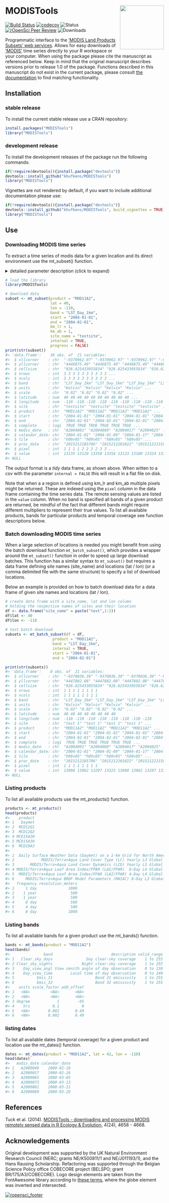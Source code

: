 
<!-- README.md is generated from README.Rmd. Please edit that file -->

# MODISTools <a href='https://khufkens.github.io/MODISTools/'><img src='https://raw.githubusercontent.com/khufkens/MODISTools/master/MODISTools-logo.png' align="right" height="139" /></a>

[![Build
Status](https://travis-ci.org/khufkens/MODISTools.svg)](https://travis-ci.org/khufkens/MODISTools)
[![codecov](https://codecov.io/gh/khufkens/MODISTools/branch/master/graph/badge.svg)](https://codecov.io/gh/khufkens/MODISTools)
![Status](https://www.r-pkg.org/badges/version/MODISTools) [![rOpenSci
Peer
Review](https://badges.ropensci.org/246_status.svg)](https://github.com/ropensci/software-review/issues/246)
![Downloads](https://cranlogs.r-pkg.org/badges/grand-total/MODISTools)

Programmatic interface to the [‘MODIS Land Products Subsets’ web
services](https://modis.ornl.gov/data/modis_webservice.html). Allows for
easy downloads of [‘MODIS’](http://modis.gsfc.nasa.gov/) time series
directly to your R workspace or your computer. When using the package
please cite the manuscript as referenced below. Keep in mind that the
original manuscript describes versions prior to release 1.0 of the
package. Functions described in this manuscript do not exist in the
current package, please consult [the
documentation](https://docs.ropensci.org/MODISTools/reference/index.html)
to find matching functionality.

## Installation

### stable release

To install the current stable release use a CRAN repository:

``` r
install.packages("MODISTools")
library("MODISTools")
```

### development release

To install the development releases of the package run the following
commands:

``` r
if(!require(devtools)){install.package("devtools")}
devtools::install_github("khufkens/MODISTools")
library("MODISTools")
```

Vignettes are not rendered by default, if you want to include additional
documentation please use:

``` r
if(!require(devtools)){install.package("devtools")}
devtools::install_github("khufkens/MODISTools", build_vignettes = TRUE)
library("MODISTools")
```

## Use

### Downloading MODIS time series

To extract a time series of modis data for a given location and its
direct environment use the mt\_subset() function.

<details>

<summary>detailed parameter description (click to expand)</summary>

<p>

| Parameter  | Description                                                                                                                     |
| ---------- | ------------------------------------------------------------------------------------------------------------------------------- |
| product    | a MODIS product                                                                                                                 |
| band       | a MODIS product band (if NULL all bands are downloaded)                                                                         |
| lat        | latitude of the site                                                                                                            |
| lon        | longitude of the site                                                                                                           |
| start      | start year of the time series (data start in 1980)                                                                              |
| end        | end year of the time series (current year - 2 years, use force = TRUE to override)                                              |
| internal   | logical, TRUE or FALSE, if true data is imported into R workspace otherwise it is downloaded into the current working directory |
| out\_dir   | path where to store the data when not used internally, defaults to tempdir()                                                    |
| km\_lr     | force “out of temporal range” downloads (integer)                                                                               |
| km\_ab     | suppress the verbose output (integer)                                                                                           |
| site\_name | a site identifier                                                                                                               |
| site\_id   | a site\_id for predefined locations (not required)                                                                              |
| progress   | logical, TRUE or FALSE (show download progress)                                                                                 |

</p>

</details>

``` r
# load the library
library(MODISTools)

# download data
subset <- mt_subset(product = "MOD11A2",
                    lat = 40,
                    lon = -110,
                    band = "LST_Day_1km",
                    start = "2004-01-01",
                    end = "2004-02-01",
                    km_lr = 1,
                    km_ab = 1,
                    site_name = "testsite",
                    internal = TRUE,
                    progress = FALSE)
print(str(subset))
#> 'data.frame':    36 obs. of  21 variables:
#>  $ xllcorner    : chr  "-9370962.97" "-9370962.97" "-9370962.97" "-9370962.97" ...
#>  $ yllcorner    : chr  "4446875.49" "4446875.49" "4446875.49" "4446875.49" ...
#>  $ cellsize     : chr  "926.625433055834" "926.625433055834" "926.625433055834" "926.625433055834" ...
#>  $ nrows        : int  3 3 3 3 3 3 3 3 3 3 ...
#>  $ ncols        : int  3 3 3 3 3 3 3 3 3 3 ...
#>  $ band         : chr  "LST_Day_1km" "LST_Day_1km" "LST_Day_1km" "LST_Day_1km" ...
#>  $ units        : chr  "Kelvin" "Kelvin" "Kelvin" "Kelvin" ...
#>  $ scale        : chr  "0.02" "0.02" "0.02" "0.02" ...
#>  $ latitude     : num  40 40 40 40 40 40 40 40 40 40 ...
#>  $ longitude    : num  -110 -110 -110 -110 -110 -110 -110 -110 -110 -110 ...
#>  $ site         : chr  "testsite" "testsite" "testsite" "testsite" ...
#>  $ product      : chr  "MOD11A2" "MOD11A2" "MOD11A2" "MOD11A2" ...
#>  $ start        : chr  "2004-01-01" "2004-01-01" "2004-01-01" "2004-01-01" ...
#>  $ end          : chr  "2004-02-01" "2004-02-01" "2004-02-01" "2004-02-01" ...
#>  $ complete     : logi  TRUE TRUE TRUE TRUE TRUE TRUE ...
#>  $ modis_date   : chr  "A2004001" "A2004009" "A2004017" "A2004025" ...
#>  $ calendar_date: chr  "2004-01-01" "2004-01-09" "2004-01-17" "2004-01-25" ...
#>  $ tile         : chr  "h09v05" "h09v05" "h09v05" "h09v05" ...
#>  $ proc_date    : chr  "2015212185706" "2015212201022" "2015212213103" "2015213005429" ...
#>  $ pixel        : int  1 1 1 1 2 2 2 2 3 3 ...
#>  $ value        : int  13135 13120 13350 13354 13123 13100 13324 13331 13098 13069 ...
#> NULL
```

The output format is a *tidy* data frame, as shown above. When witten to
a csv with the parameter `internal = FALSE` this will result in a flat
file on disk.

Note that when a a region is defined using km\_lr and km\_ab multiple
pixels might be returned. These are indexed using the `pixel` column in
the data frame containing the time series data. The remote sensing
values are listed in the `value` column. When no band is specified all
bands of a given product are returned, be mindful of the fact that
different bands might require different multipliers to represent their
true values. To list all available products, bands for particular
products and temporal coverage see function descriptions below.

### Batch downloading MODIS time series

When a large selection of locations is needed you might benefit from
using the batch download function `mt_batch_subset()`, which provides a
wrapper around the `mt_subset()` function in order to speed up large
download batches. This function has a similar syntax to `mt_subset()`
but requires a data frame defining site names (site\_name) and locations
(lat / lon) (or a comma delimited file with the same structure) to
specify a list of download locations.

Below an example is provided on how to batch download data for a data
frame of given site names and locations (lat / lon).

``` r
# create data frame with a site_name, lat and lon column
# holding the respective names of sites and their location
df <- data.frame("site_name" = paste("test",1:2))
df$lat <- 40
df$lon <- -110
  
# test batch download
subsets <- mt_batch_subset(df = df,
                     product = "MOD11A2",
                     band = "LST_Day_1km",
                     internal = TRUE,
                     start = "2004-01-01",
                     end = "2004-02-01")

print(str(subsets))
#> 'data.frame':    8 obs. of  21 variables:
#>  $ xllcorner    : chr  "-9370036.39" "-9370036.39" "-9370036.39" "-9370036.39" ...
#>  $ yllcorner    : chr  "4447802.08" "4447802.08" "4447802.08" "4447802.08" ...
#>  $ cellsize     : chr  "926.625433055834" "926.625433055834" "926.625433055834" "926.625433055834" ...
#>  $ nrows        : int  1 1 1 1 1 1 1 1
#>  $ ncols        : int  1 1 1 1 1 1 1 1
#>  $ band         : chr  "LST_Day_1km" "LST_Day_1km" "LST_Day_1km" "LST_Day_1km" ...
#>  $ units        : chr  "Kelvin" "Kelvin" "Kelvin" "Kelvin" ...
#>  $ scale        : chr  "0.02" "0.02" "0.02" "0.02" ...
#>  $ latitude     : num  40 40 40 40 40 40 40 40
#>  $ longitude    : num  -110 -110 -110 -110 -110 -110 -110 -110
#>  $ site         : chr  "test 1" "test 1" "test 1" "test 1" ...
#>  $ product      : chr  "MOD11A2" "MOD11A2" "MOD11A2" "MOD11A2" ...
#>  $ start        : chr  "2004-01-01" "2004-01-01" "2004-01-01" "2004-01-01" ...
#>  $ end          : chr  "2004-02-01" "2004-02-01" "2004-02-01" "2004-02-01" ...
#>  $ complete     : logi  TRUE TRUE TRUE TRUE TRUE TRUE ...
#>  $ modis_date   : chr  "A2004001" "A2004009" "A2004017" "A2004025" ...
#>  $ calendar_date: chr  "2004-01-01" "2004-01-09" "2004-01-17" "2004-01-25" ...
#>  $ tile         : chr  "h09v05" "h09v05" "h09v05" "h09v05" ...
#>  $ proc_date    : chr  "2015212185706" "2015212201022" "2015212213103" "2015213005429" ...
#>  $ pixel        : int  1 1 1 1 1 1 1 1
#>  $ value        : int  13098 13062 13297 13323 13098 13062 13297 13323
#> NULL
```

### Listing products

To list all available products use the mt\_products() function.

``` r
products <- mt_products()
head(products)
#>    product
#> 1   Daymet
#> 2  MCD12Q1
#> 3  MCD12Q2
#> 4 MCD15A2H
#> 5 MCD15A3H
#> 6  MCD19A3
#>                                                                        description
#> 1  Daily Surface Weather Data (Daymet) on a 1-km Grid for North America, Version 3
#> 2            MODIS/Terra+Aqua Land Cover Type (LC) Yearly L3 Global 500 m SIN Grid
#> 3       MODIS/Terra+Aqua Land Cover Dynamics (LCD) Yearly L3 Global 500 m SIN Grid
#> 4 MODIS/Terra+Aqua Leaf Area Index/FPAR (LAI/FPAR)  8-Day L4 Global 500 m SIN Grid
#> 5  MODIS/Terra+Aqua Leaf Area Index/FPAR (LAI/FPAR) 4-Day L4 Global 500 m SIN Grid
#> 6     MODIS/Terra+Aqua BRDF Model Parameters (MAIAC) 8-Day L3 Global 1 km SIN Grid
#>   frequency resolution_meters
#> 1     1 day              1000
#> 2    1 year               500
#> 3    1 year               500
#> 4     8 day               500
#> 5     4 day               500
#> 6     8 day              1000
```

### Listing bands

To list all available bands for a given product use the mt\_bands()
function.

``` r
bands <- mt_bands(product = "MOD11A2")
head(bands)
#>               band                          description valid_range fill_value
#> 1   Clear_sky_days               Day clear-sky coverage    1 to 255          0
#> 2 Clear_sky_nights             Night clear-sky coverage    1 to 255          0
#> 3    Day_view_angl View zenith angle of day observation    0 to 130        255
#> 4    Day_view_time        Local time of day observation    0 to 240        255
#> 5          Emis_31                   Band 31 emissivity    1 to 255          0
#> 6          Emis_32                   Band 32 emissivity    1 to 255          0
#>    units scale_factor add_offset
#> 1   <NA>         <NA>       <NA>
#> 2   <NA>         <NA>       <NA>
#> 3 degree            1        -65
#> 4    hrs          0.1          0
#> 5   <NA>        0.002       0.49
#> 6   <NA>        0.002       0.49
```

### listing dates

To list all available dates (temporal coverage) for a given product and
location use the mt\_dates() function.

``` r
dates <- mt_dates(product = "MOD11A2", lat = 42, lon = -110)
head(dates)
#>   modis_date calendar_date
#> 1   A2000049    2000-02-18
#> 2   A2000057    2000-02-26
#> 3   A2000065    2000-03-05
#> 4   A2000073    2000-03-13
#> 5   A2000081    2000-03-21
#> 6   A2000089    2000-03-29
```

## References

Tuck et al. (2014). [MODISTools - downloading and processing MODIS
remotely sensed data in R Ecology &
Evolution](https://onlinelibrary.wiley.com/doi/full/10.1002/ece3.1273),
4(24), 4658 - 4668.

## Acknowledgements

Original development was supported by the UK Natural Environment
Research Council (NERC; grants NE/K500811/1 and NE/J011193/1), and the
Hans Rausing Scholarship. Refactoring was supported through the Belgian
Science Policy office COBECORE project (BELSPO; grant
BR/175/A3/COBECORE). Logo design elements are taken from the FontAwesome
library according to [these terms](https://fontawesome.com/license),
where the globe element was inverted and intersected.

[![ropensci\_footer](https://ropensci.org/public_images/ropensci_footer.png)](https://ropensci.org)
